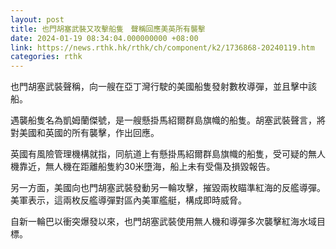 ```yaml
---
layout: post
title: 也門胡塞武裝又攻擊船隻　聲稱回應美英所有襲擊
date: 2024-01-19 08:34:04.000000000 +08:00
link: https://news.rthk.hk/rthk/ch/component/k2/1736868-20240119.htm
categories: rthk
---
```


也門胡塞武裝聲稱，向一艘在亞丁灣行駛的美國船隻發射數枚導彈，並且擊中該船。

遇襲船隻名為凱姆蘭傑號，是一艘懸掛馬紹爾群島旗幟的船隻。胡塞武裝聲言，將對美國和英國的所有襲擊，作出回應。

英國有風險管理機構就指，同航道上有懸掛馬紹爾群島旗幟的船隻，受可疑的無人機靠近，無人機在距離船隻約30米墮海，船上未有受傷及損毀報告。

另一方面，美國向也門胡塞武裝發動另一輪攻擊，摧毀兩枚瞄準紅海的反艦導彈。美軍表示，這兩枚反艦導彈對區內美軍艦艇，構成即時威脅。

自新一輪巴以衝突爆發以來，也門胡塞武裝使用無人機和導彈多次襲擊紅海水域目標。
